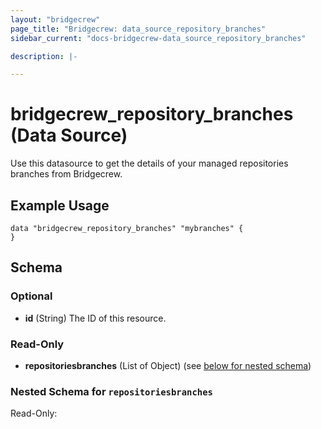 ```yaml
---
layout: "bridgecrew"
page_title: "Bridgecrew: data_source_repository_branches"
sidebar_current: "docs-bridgecrew-data_source_repository_branches"

description: |-

---
```


# bridgecrew_repository_branches (Data Source)

Use this datasource to get the details of your managed repositories branches from Bridgecrew.




## Example Usage
```hcl
data "bridgecrew_repository_branches" "mybranches" {
}
```
<!-- schema generated by tfplugindocs -->
## Schema

### Optional

- **id** (String) The ID of this resource.

### Read-Only

- **repositoriesbranches** (List of Object) (see [below for nested schema](#nestedatt--repositoriesbranches))

<a id="nestedatt--repositoriesbranches"></a>
### Nested Schema for `repositoriesbranches`

Read-Only:
